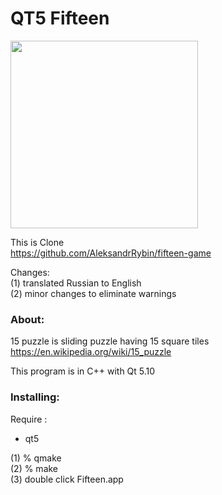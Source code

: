 QT5 Fifteen
===============

<image src="https://raw.githubusercontent.com/ohwada/MAC_cpp_Samples/master/qt5/fifteen/scrrenshots/fifteen.png" width="300" /> <br/>

This is Clone <br/>
https://github.com/AleksandrRybin/fifteen-game <br/>

Changes: <br/> 
(1) translated Russian to English <br/>
(2) minor changes to eliminate warnings <br/>


### About:
15 puzzle is sliding puzzle having 15 square tiles
https://en.wikipedia.org/wiki/15_puzzle

This program is in C++ with Qt 5.10

### Installing:
Require : <br/>
- qt5 <br/>

(1) % qmake <br/>
(2) % make <br/>
(3) double click Fifteen.app  <br/>
